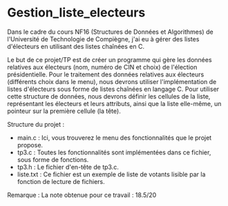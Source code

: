 # Gestion_liste_electeurs

Dans le cadre du cours NF16 (Structures de Données et Algorithmes) de l'Université de Technologie de Compiègne, j'ai eu à gérer des listes d'électeurs en utilisant des listes chaînées en C.

Le but de ce projet/TP  est de créer un programme qui gère les données relatives aux électeurs (nom, numéro de CIN et choix) de l'élection présidentielle. Pour le traitement des données relatives aux électeurs (différents choix dans le menu), nous devrons utiliser l'implémentation de listes d'électeurs sous forme de listes chaînées en langage C. Pour utiliser cette structure de données, nous devrons définir les cellules de la liste, représentant les électeurs et leurs attributs, ainsi que la liste elle-même, un pointeur sur la première cellule (la tête).

Structure du projet :

   - main.c : Ici, vous trouverez le menu des fonctionnalités que le projet propose.
   - tp3.c : Toutes les fonctionnalités sont implémentées dans ce fichier, sous forme de fonctions.
   - tp3.h : Le fichier d'en-tête de tp3.c.
   - liste.txt : Ce fichier est un exemple de liste de votants lisible par la fonction de lecture de fichiers.

Remarque : La note obtenue pour ce travail : 18.5/20

